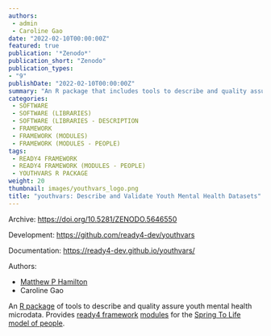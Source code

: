 ```yaml
---
authors:
 - admin
 - Caroline Gao
date: "2022-02-10T00:00:00Z"
featured: true
publication: '*Zenodo*'
publication_short: "Zenodo"
publication_types:
- "9"
publishDate: "2022-02-10T00:00:00Z"
summary: "An R package that includes tools to describe and quality assure types of data commonly present in youth mental health collections..."
categories:
 - SOFTWARE
 - SOFTWARE (LIBRARIES)
 - SOFTWARE (LIBRARIES - DESCRIPTION
 - FRAMEWORK
 - FRAMEWORK (MODULES)
 - FRAMEWORK (MODULES - PEOPLE)
tags:
 - READY4 FRAMEWORK
 - READY4 FRAMEWORK (MODULES - PEOPLE)
 - YOUTHVARS R PACKAGE
weight: 20
thumbnail: images/youthvars_logo.png
title: "youthvars: Describe and Validate Youth Mental Health Datasets"
---
```


Archive: https://doi.org/10.5281/ZENODO.5646550

Development: https://github.com/ready4-dev/youthvars

Documentation: https://ready4-dev.github.io/youthvars/

Authors:
 - [Matthew P Hamilton](https://mph-economist.netlify.app/)
 - Caroline Gao

An [R package](../) of tools to describe and quality assure youth mental health microdata.  Provides [ready4 framework](../../project/a_ready4-project/) [modules](../../project/a_ready4-project/modules/) for the [Spring To Life model of people](../../project/c_springtolife-project/).